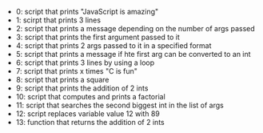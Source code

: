 - 0: script that prints "JavaScript is amazing"
- 1: scirpt that prints 3 lines
- 2: script that prints a message depending on the number of args passed
- 3: script that prints the first argument passed to it
- 4: script that prints 2 args passed to it in a specified format
- 5: script that prints a message if hte first arg can be converted to an int
- 6: script that prints 3 lines by using a loop
- 7: script that prints x times "C is fun"
- 8: script that prints a square
- 9: script that prints the addition of 2 ints
- 10: script that computes and prints a factorial
- 11: script that searches the second biggest int in the list of args
- 12: script replaces variable value 12 with 89
- 13: function that returns the addition of 2 ints
